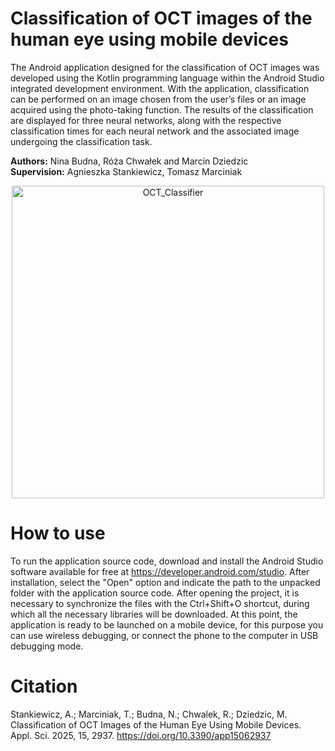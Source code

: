 # Classification of OCT images of the human eye using mobile devices

The Android application designed for the classification of OCT images was developed using the Kotlin programming language within the Android Studio integrated development environment. With the application, classification can be performed on an image chosen from the user’s files or an image acquired using the photo-taking function. The results of the classification are displayed for three neural networks, along with the respective classification times for each neural network and the associated image undergoing the classification task.

**Authors:** Nina Budna, Róża Chwałek and Marcin Dziedzic\
**Supervision:** Agnieszka Stankiewicz, Tomasz Marciniak

<p align="center">
<img height=500 alt="OCT_Classifier" src="https://github.com/user-attachments/assets/00b19ade-6cde-4f32-b720-7dd0de211ca5" />
</p>

# How to use
To run the application source code, download and install the Android Studio software available for free at https://developer.android.com/studio. After installation, select the "Open" option and indicate the path to the unpacked folder with the application source code.
After opening the project, it is necessary to synchronize the files with the Ctrl+Shift+O shortcut, during which all the necessary libraries will be downloaded. At this point, the application is ready to be launched on a mobile device, for this purpose you can use wireless debugging, or connect the phone to the computer in USB debugging mode. 

# Citation
Stankiewicz, A.; Marciniak, T.; Budna, N.; Chwalek, R.; Dziedzic, M. Classification of OCT Images of the Human Eye Using Mobile Devices.\
Appl. Sci. 2025, 15, 2937. https://doi.org/10.3390/app15062937


